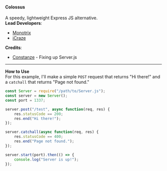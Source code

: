 #### Colossus
A speedy, lightweight Express JS alternative.<br>
**Lead Developers**:
- [Monotrix](https://github.com/Monotrix)
- [iCraze](https://github.com/iCrazeiOS)

**Credits**:
- [Constanze](https://github.com/Julz4455) - Fixing up Server.js

---
**How to Use**<br>
For this example, I'll make a simple `POST` request that returns "Hi there!" and a `catchall` that returns "Page not found."
```js
const Server = require("/path/to/Server.js");
const server = new Server();
const port = 1337;

server.post("/test", async function(req, res) {
    res.statusCode == 200;
    res.end("Hi there!");
});

server.catchall(async function(req, res) {
    res.statusCode == 400;
    res.end("Page not found.");
});

server.start(port).then(() => {
    console.log("Server is up!");
});
```